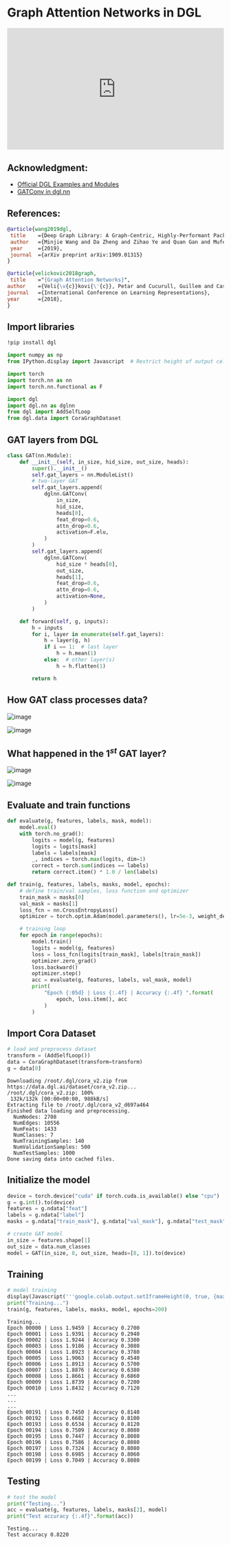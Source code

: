 # Graph Attention Networks in DGL

<head>
  <link rel="stylesheet" href="https://cdn.jsdelivr.net/npm/katex@0.16.8/dist/katex.min.css">
  <script src="https://cdn.jsdelivr.net/npm/katex@0.16.8/dist/katex.min.js"></script>
  <script src="https://cdn.jsdelivr.net/npm/katex@0.16.8/dist/contrib/auto-render.min.js"></script>
</head>

<div style="position: relative; padding-bottom: 56.25%; height: 0; overflow: hidden;">
  <iframe style="position: absolute; top: 0; left: 0; width: 100%; height: 100%;" src="https://www.youtube.com/embed/-V-T7koEWig" frameborder="0" allowfullscreen></iframe>
</div>


## Acknowledgment:
- [Official DGL Examples and Modules](https://github.com/dmlc/dgl/tree/master/examples/pytorch/gat)
- [GATConv in dgl.nn](https://docs.dgl.ai/en/0.8.x/generated/dgl.nn.pytorch.conv.GATConv.html)


## References:
```bibtex
@article{wang2019dgl,
 title    ={Deep Graph Library: A Graph-Centric, Highly-Performant Package for Graph Neural Networks},
 author   ={Minjie Wang and Da Zheng and Zihao Ye and Quan Gan and Mufei Li and Xiang Song and Jinjing Zhou and Chao Ma and Lingfan Yu and Yu Gai and Tianjun Xiao and Tong He and George Karypis and Jinyang Li and Zheng Zhang},
 year     ={2019},
 journal  ={arXiv preprint arXiv:1909.01315}
}
```

```bibtex
@article{velickovic2018graph,
 title    ="{Graph Attention Networks}",
author    ={Veli{\v{c}}kovi{\'{c}}, Petar and Cucurull, Guillem and Casanova, Arantxa and Romero, Adriana and Li{\`{o}}, Pietro and Bengio, Yoshua},
journal   ={International Conference on Learning Representations},
year      ={2018},
}
```

## Import libraries

```bash
!pip install dgl
```

```python
import numpy as np
from IPython.display import Javascript  # Restrict height of output cell.

import torch
import torch.nn as nn
import torch.nn.functional as F

import dgl
import dgl.nn as dglnn
from dgl import AddSelfLoop
from dgl.data import CoraGraphDataset
```

## GAT layers from DGL

```python
class GAT(nn.Module):
    def __init__(self, in_size, hid_size, out_size, heads):
        super().__init__()
        self.gat_layers = nn.ModuleList()
        # two-layer GAT
        self.gat_layers.append(
            dglnn.GATConv(
                in_size,
                hid_size,
                heads[0],
                feat_drop=0.6,
                attn_drop=0.6,
                activation=F.elu,
            )
        )
        self.gat_layers.append(
            dglnn.GATConv(
                hid_size * heads[0],
                out_size,
                heads[1],
                feat_drop=0.6,
                attn_drop=0.6,
                activation=None,
            )
        )

    def forward(self, g, inputs):
        h = inputs
        for i, layer in enumerate(self.gat_layers):
            h = layer(g, h)
            if i == 1:  # last layer
                h = h.mean(1)
            else:  # other layer(s)
                h = h.flatten(1)

        return h
```

## How GAT class processes data?


![image](https://github.com/user-attachments/assets/4ee53236-fc58-4736-adcb-524f26680e9a)


![image](https://github.com/user-attachments/assets/804f0497-e63b-41c1-af15-63b84c400692)

## What happened in the $1^{st}$ GAT layer?


![image](https://github.com/user-attachments/assets/786377ca-fe21-4624-bd07-65ba5329465a)


![image](https://github.com/user-attachments/assets/b6af88d4-61fd-4bb0-bd3d-c4882b8ae00d)

## Evaluate and train functions

```python
def evaluate(g, features, labels, mask, model):
    model.eval()
    with torch.no_grad():
        logits = model(g, features)
        logits = logits[mask]
        labels = labels[mask]
        _, indices = torch.max(logits, dim=1)
        correct = torch.sum(indices == labels)
        return correct.item() * 1.0 / len(labels)
```

```python
def train(g, features, labels, masks, model, epochs):
    # define train/val samples, loss function and optimizer
    train_mask = masks[0]
    val_mask = masks[1]
    loss_fcn = nn.CrossEntropyLoss()
    optimizer = torch.optim.Adam(model.parameters(), lr=5e-3, weight_decay=5e-4)

    # training loop
    for epoch in range(epochs):
        model.train()
        logits = model(g, features)
        loss = loss_fcn(logits[train_mask], labels[train_mask])
        optimizer.zero_grad()
        loss.backward()
        optimizer.step()
        acc = evaluate(g, features, labels, val_mask, model)
        print(
            "Epoch {:05d} | Loss {:.4f} | Accuracy {:.4f} ".format(
                epoch, loss.item(), acc
            )
        )
```

## Import Cora Dataset

```python
# load and preprocess dataset
transform = (AddSelfLoop())
data = CoraGraphDataset(transform=transform)
g = data[0]
```

```console
Downloading /root/.dgl/cora_v2.zip from https://data.dgl.ai/dataset/cora_v2.zip...
/root/.dgl/cora_v2.zip: 100%
 132k/132k [00:00<00:00, 988kB/s]
Extracting file to /root/.dgl/cora_v2_d697a464
Finished data loading and preprocessing.
  NumNodes: 2708
  NumEdges: 10556
  NumFeats: 1433
  NumClasses: 7
  NumTrainingSamples: 140
  NumValidationSamples: 500
  NumTestSamples: 1000
Done saving data into cached files.
```

## Initialize the model

```python
device = torch.device("cuda" if torch.cuda.is_available() else "cpu")
g = g.int().to(device)
features = g.ndata["feat"]
labels = g.ndata["label"]
masks = g.ndata["train_mask"], g.ndata["val_mask"], g.ndata["test_mask"]

# create GAT model
in_size = features.shape[1]
out_size = data.num_classes
model = GAT(in_size, 8, out_size, heads=[8, 1]).to(device)
```

## Training

```python
# model training
display(Javascript('''google.colab.output.setIframeHeight(0, true, {maxHeight: 300})'''))
print("Training...")
train(g, features, labels, masks, model, epochs=200)
```

```console
Training...
Epoch 00000 | Loss 1.9459 | Accuracy 0.2700 
Epoch 00001 | Loss 1.9391 | Accuracy 0.2940 
Epoch 00002 | Loss 1.9244 | Accuracy 0.3300 
Epoch 00003 | Loss 1.9186 | Accuracy 0.3080 
Epoch 00004 | Loss 1.8923 | Accuracy 0.3780 
Epoch 00005 | Loss 1.9063 | Accuracy 0.4540 
Epoch 00006 | Loss 1.8913 | Accuracy 0.5700 
Epoch 00007 | Loss 1.8876 | Accuracy 0.6380 
Epoch 00008 | Loss 1.8661 | Accuracy 0.6860 
Epoch 00009 | Loss 1.8739 | Accuracy 0.7200 
Epoch 00010 | Loss 1.8432 | Accuracy 0.7120
...
...
...
Epoch 00191 | Loss 0.7450 | Accuracy 0.8140 
Epoch 00192 | Loss 0.6682 | Accuracy 0.8100 
Epoch 00193 | Loss 0.6534 | Accuracy 0.8120 
Epoch 00194 | Loss 0.7509 | Accuracy 0.8080 
Epoch 00195 | Loss 0.7447 | Accuracy 0.8080 
Epoch 00196 | Loss 0.7586 | Accuracy 0.8080 
Epoch 00197 | Loss 0.7324 | Accuracy 0.8080 
Epoch 00198 | Loss 0.6985 | Accuracy 0.8060 
Epoch 00199 | Loss 0.7049 | Accuracy 0.8080 
```

## Testing

```python
# test the model
print("Testing...")
acc = evaluate(g, features, labels, masks[2], model)
print("Test accuracy {:.4f}".format(acc))
```

```console
Testing...
Test accuracy 0.8220
```


<script>
  document.addEventListener("DOMContentLoaded", function() {
    renderMathInElement(document.body, {
      delimiters: [
        {left: '$$', right: '$$', display: true}, // Display math (e.g., equations on their own line)
        {left: '$', right: '$', display: false},  // Inline math (e.g., within a sentence)
        {left: '\\(', right: '\\)', display: false}, // Another way to write inline math
        {left: '\\[', right: '\\]', display: true}   // Another way to write display math
      ]
    });
  });
</script>
